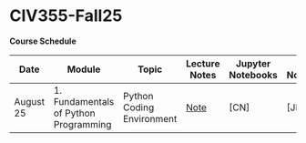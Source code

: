 # CIV355-Fall25


**Course Schedule**

|Date          |Module          |Topic        |Lecture Notes    |Jupyter Notebooks   |Colab Notebooks      
| -------------|----------------|-------------|------------|------------|------------|
|August 25       |1. Fundamentals of Python Programming   |Python Coding Environment| <a href="Lecture%20Notes/Module%201.pdf" download>Note</a>| [CN]| [JN]|

 


